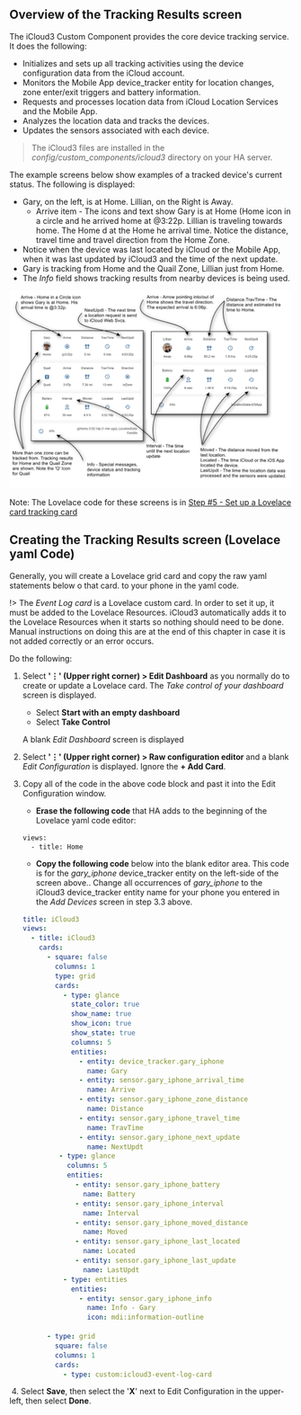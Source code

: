 ## Overview of the Tracking Results screen

The iCloud3 Custom Component provides the core device tracking service. It does the following:

  - Initializes and sets up all tracking activities using the device configuration data from the iCloud account.
  - Monitors the Mobile App device_tracker entity for location changes, zone enter/exit triggers and battery information.
  - Requests and processes location data from iCloud Location Services and the Mobile App.
  - Analyzes the location data and tracks the devices.
  - Updates the sensors associated with each device.

> The iCloud3 files are installed in the *config/custom_components/icloud3* directory on your HA server.


The example screens below show examples of a tracked device's current status. The following is displayed:

- Gary, on the left, is at Home. Lillian, on the Right is Away.
  - Arrive item - The icons and text show Gary is at Home (Home icon in a circle and he arrived home at @3:22p. Lillian is traveling towards home. The Home d at the Home he arrival time. Notice the distance, travel time and travel direction from the Home Zone. 
- Notice when the device was last located by iCloud or the Mobile App, when it was last updated by iCloud3 and the time of the next update. 
- Gary is tracking from Home and the Quail Zone, Lillian just from Home.
- The *Info* field shows tracking results from nearby devices is being used.


![](../images/track-gary-home-lillian-away-captions.png)



Note: The Lovelace code for these screens is in [Step #5 - Set up a Lovelace card tracking card](.../2.0-installing-and-configuring?id=step-6-set-up-a-lovelace-card-tracking-card) 



## Creating the Tracking Results screen (Lovelace yaml Code)



Generally, you will create a Lovelace grid card and copy the raw yaml statements below o that card.  to your phone in the yaml code.

!> The *Event Log card* is a Lovelace custom card. In order to set it up, it must be added to the Lovelace Resources. iCloud3 automatically adds it to the Lovelace Resources when it starts so nothing should need to be done.  Manual instructions on doing this are at the end of this chapter in case it is not added correctly or an error occurs.

Do the following:
1. Select **'⋮' (Upper right corner) > Edit Dashboard** as you normally do to create or update a Lovelace card. The *Take control of your dashboard* screen is displayed.
   - Select **Start with an empty dashboard**
   - Select **Take Control**

   A blank *Edit Dashboard* screen is displayed
2. Select **'⋮' (Upper right corner) > Raw configuration editor** and a blank *Edit Configuration* is displayed. Ignore the **+  Add Card**. 
3. Copy all of the code in the above code block and past it into the Edit Configuration window. 
   - **Erase the following code** that HA adds to the beginning of the Lovelace yaml code editor:	
   ```
   views:
     - title: Home
   ```

   - **Copy the following code** below into the blank editor area. This code is for the *gary_iphone* device_tracker entity on the left-side of the screen above.. Change all occurrences of *gary_iphone* to the iCloud3 device_tracker entity name for your phone you entered in the *Add Devices*  screen in step 3.3 above.
    ```yaml
    title: iCloud3
    views:
      - title: iCloud3
        cards:
          - square: false
            columns: 1
            type: grid
            cards:
              - type: glance
                state_color: true
                show_name: true
                show_icon: true
                show_state: true
                columns: 5
                entities:
                  - entity: device_tracker.gary_iphone
                    name: Gary
                  - entity: sensor.gary_iphone_arrival_time
                    name: Arrive
                  - entity: sensor.gary_iphone_zone_distance
                    name: Distance
                  - entity: sensor.gary_iphone_travel_time
                    name: TravTime
                  - entity: sensor.gary_iphone_next_update
                    name: NextUpdt
             - type: glance
               columns: 5
               entities:
                 - entity: sensor.gary_iphone_battery
                   name: Battery
                 - entity: sensor.gary_iphone_interval
                   name: Interval
                 - entity: sensor.gary_iphone_moved_distance
                   name: Moved
                 - entity: sensor.gary_iphone_last_located
                   name: Located
                 - entity: sensor.gary_iphone_last_update
                   name: LastUpdt
              - type: entities
                entities:
                  - entity: sensor.gary_iphone_info
                    name: Info - Gary
                    icon: mdi:information-outline
   
          - type: grid
            square: false
            columns: 1
            cards:
              - type: custom:icloud3-event-log-card
    ```

​	4. Select **Save**, then select the '**X**' next to Edit Configuration in the upper-left, then select **Done**.

